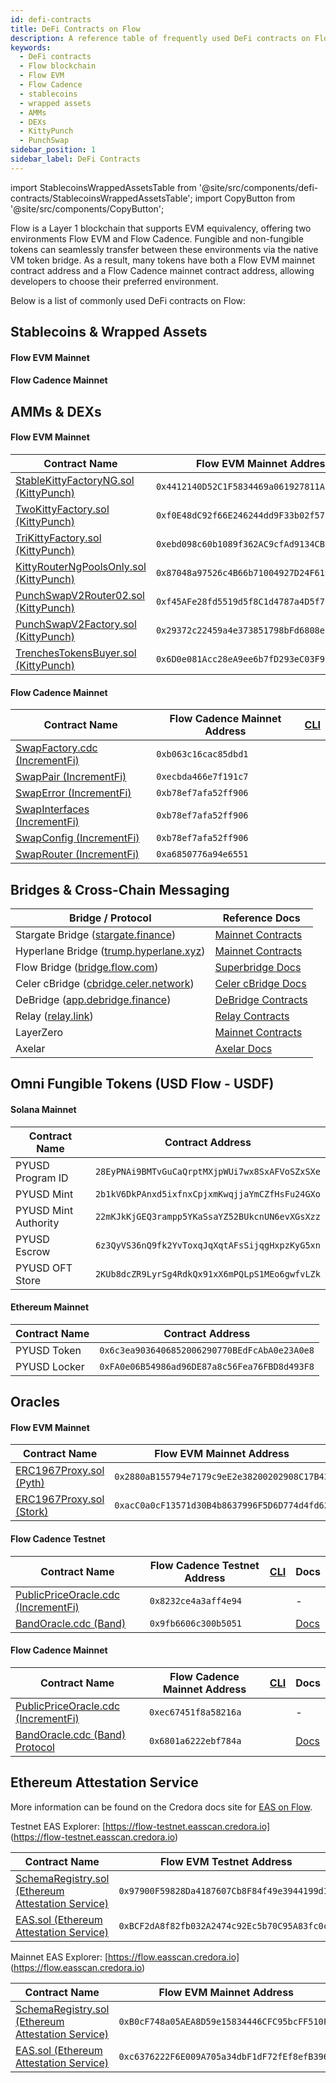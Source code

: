 ```yaml
---
id: defi-contracts
title: DeFi Contracts on Flow
description: A reference table of frequently used DeFi contracts on Flow, including their addresses for both Flow EVM and Flow Cadence.
keywords:
  - DeFi contracts
  - Flow blockchain
  - Flow EVM
  - Flow Cadence
  - stablecoins
  - wrapped assets
  - AMMs
  - DEXs
  - KittyPunch
  - PunchSwap
sidebar_position: 1
sidebar_label: DeFi Contracts
---
```


import StablecoinsWrappedAssetsTable from '@site/src/components/defi-contracts/StablecoinsWrappedAssetsTable';
import CopyButton from '@site/src/components/CopyButton';

Flow is a Layer 1 blockchain that supports EVM equivalency, offering two environments Flow EVM and Flow Cadence. Fungible and non-fungible tokens can seamlessly transfer between these environments via the native VM token bridge. As a result, many tokens have both a Flow EVM mainnet contract address and a Flow Cadence mainnet contract address, allowing developers to choose their preferred environment.

Below is a list of commonly used DeFi contracts on Flow:

## Stablecoins & Wrapped Assets

#### Flow EVM Mainnet

<StablecoinsWrappedAssetsTable environment="evm" />

#### Flow Cadence Mainnet

<StablecoinsWrappedAssetsTable environment="cadence" />

## AMMs & DEXs

#### Flow EVM Mainnet

| Contract Name                                | Flow EVM Mainnet Address                     |
| -------------------------------------------- | -------------------------------------------- |
| [StableKittyFactoryNG.sol (KittyPunch)][1]   | `0x4412140D52C1F5834469a061927811Abb6026dB7` |
| [TwoKittyFactory.sol (KittyPunch)][2]        | `0xf0E48dC92f66E246244dd9F33b02f57b0E69fBa9` |
| [TriKittyFactory.sol (KittyPunch)][3]        | `0xebd098c60b1089f362AC9cfAd9134CBD29408226` |
| [KittyRouterNgPoolsOnly.sol (KittyPunch)][4] | `0x87048a97526c4B66b71004927D24F61DEFcD6375` |
| [PunchSwapV2Router02.sol (KittyPunch)][5]    | `0xf45AFe28fd5519d5f8C1d4787a4D5f724C0eFa4d` |
| [PunchSwapV2Factory.sol (KittyPunch)][6]     | `0x29372c22459a4e373851798bFd6808e71EA34A71` |
| [TrenchesTokensBuyer.sol (KittyPunch)][7]    | `0x6D0e081Acc28eA9ee6b7fD293eC03F97147b026d` |

#### Flow Cadence Mainnet

| Contract Name                       | Flow Cadence Mainnet Address | [CLI](https://developers.flow.com/build/tools/flow-cli/dependency-manager)                                                         |
| ----------------------------------- | ---------------------------- | ---------------------------------------------------------------------------------------------------------------------------------- |
| [SwapFactory.cdc (IncrementFi)][22] | `0xb063c16cac85dbd1`         | <CopyButton text="flow dependencies install mainnet://0xb063c16cac85dbd1.SwapFactory" title="Copy install command (mainnet)" />    |
| [SwapPair (IncrementFi)][23]        | `0xecbda466e7f191c7`         | <CopyButton text="flow dependencies install mainnet://0xecbda466e7f191c7.SwapPair" title="Copy install command (mainnet)" />       |
| [SwapError (IncrementFi)][24]       | `0xb78ef7afa52ff906`         | <CopyButton text="flow dependencies install mainnet://0xb78ef7afa52ff906.SwapError" title="Copy install command (mainnet)" />      |
| [SwapInterfaces (IncrementFi)][25]  | `0xb78ef7afa52ff906`         | <CopyButton text="flow dependencies install mainnet://0xb78ef7afa52ff906.SwapInterfaces" title="Copy install command (mainnet)" /> |
| [SwapConfig (IncrementFi)][26]      | `0xb78ef7afa52ff906`         | <CopyButton text="flow dependencies install mainnet://0xb78ef7afa52ff906.SwapConfig" title="Copy install command (mainnet)" />     |
| [SwapRouter (IncrementFi)][27]      | `0xa6850776a94e6551`         | <CopyButton text="flow dependencies install mainnet://0xa6850776a94e6551.SwapRouter" title="Copy install command (mainnet)" />     |

## Bridges & Cross-Chain Messaging

| Bridge / Protocol                            | Reference Docs           |
| -------------------------------------------- | ------------------------ |
| Stargate Bridge ([stargate.finance][8])      | [Mainnet Contracts][9]   |
| Hyperlane Bridge ([trump.hyperlane.xyz][10]) | [Mainnet Contracts][11]  |
| Flow Bridge ([bridge.flow.com][12])          | [Superbridge Docs][13]   |
| Celer cBridge ([cbridge.celer.network][14])  | [Celer cBridge Docs][15] |
| DeBridge ([app.debridge.finance][34])        | [DeBridge Contracts][35] |
| Relay ([relay.link][36])                     | [Relay Contracts][37]    |
| LayerZero                                    | [Mainnet Contracts][16]  |
| Axelar                                       | [Axelar Docs][17]        |

## Omni Fungible Tokens (USD Flow - USDF)

#### Solana Mainnet

| Contract Name        | Contract Address                               |
| -------------------- | ---------------------------------------------- |
| PYUSD Program ID     | `28EyPNAi9BMTvGuCaQrptMXjpWUi7wx8SxAFVoSZxSXe` |
| PYUSD Mint           | `2b1kV6DkPAnxd5ixfnxCpjxmKwqjjaYmCZfHsFu24GXo` |
| PYUSD Mint Authority | `22mKJkKjGEQ3rampp5YKaSsaYZ52BUkcnUN6evXGsXzz` |
| PYUSD Escrow         | `6z3QyVS36nQ9fk2YvToxqJqXqtAFsSijqgHxpzKyG5xn` |
| PYUSD OFT Store      | `2KUb8dcZR9LyrSg4RdkQx91xX6mPQLpS1MEo6gwfvLZk` |

#### Ethereum Mainnet

| Contract Name | Contract Address                             |
| ------------- | -------------------------------------------- |
| PYUSD Token   | `0x6c3ea9036406852006290770BEdFcAbA0e23A0e8` |
| PYUSD Locker  | `0xFA0e06B54986ad96DE87a8c56Fea76FBD8d493F8` |

## Oracles

#### Flow EVM Mainnet

| Contract Name                  | Flow EVM Mainnet Address                     |
| ------------------------------ | -------------------------------------------- |
| [ERC1967Proxy.sol (Pyth)][18]  | `0x2880aB155794e7179c9eE2e38200202908C17B43` |
| [ERC1967Proxy.sol (Stork)][28] | `0xacC0a0cF13571d30B4b8637996F5D6D774d4fd62` |

#### Flow Cadence Testnet

| Contract Name                             | Flow Cadence Testnet Address | [CLI](https://developers.flow.com/build/tools/flow-cli/dependency-manager)                                                            | Docs                    |
| ----------------------------------------- | ---------------------------- | ------------------------------------------------------------------------------------------------------------------------------------- | ----------------------- |
| [PublicPriceOracle.cdc (IncrementFi)][31] | `0x8232ce4a3aff4e94`         | <CopyButton text="flow dependencies install testnet://0x8232ce4a3aff4e94.PublicPriceOracle" title="Copy install command (testnet)" /> | -                       |
| [BandOracle.cdc (Band)][32]               | `0x9fb6606c300b5051`         | <CopyButton text="flow dependencies install testnet://0x9fb6606c300b5051.BandOracle" title="Copy install command (testnet)" />        | [Docs][band-oracle-doc] |

#### Flow Cadence Mainnet

| Contract Name                             | Flow Cadence Mainnet Address | [CLI](https://developers.flow.com/build/tools/flow-cli/dependency-manager)                                                            | Docs                    |
| ----------------------------------------- | ---------------------------- | ------------------------------------------------------------------------------------------------------------------------------------- | ----------------------- |
| [PublicPriceOracle.cdc (IncrementFi)][19] | `0xec67451f8a58216a`         | <CopyButton text="flow dependencies install mainnet://0xec67451f8a58216a.PublicPriceOracle" title="Copy install command (mainnet)" /> | -                       |
| [BandOracle.cdc (Band) Protocol][33]      | `0x6801a6222ebf784a`         | <CopyButton text="flow dependencies install mainnet://0x6801a6222ebf784a.BandOracle" title="Copy install command (mainnet)" />        | [Docs][band-oracle-doc] |

## Ethereum Attestation Service

More information can be found on the Credora docs site for [EAS on Flow](https://credora.gitbook.io/eas-for-flow).

Testnet EAS Explorer: [https://flow-testnet.easscan.credora.io] (https://flow-testnet.easscan.credora.io)

| Contract Name                                           | Flow EVM Testnet Address                     |
| ------------------------------------------------------- | -------------------------------------------- |
| [SchemaRegistry.sol (Ethereum Attestation Service)][29] | `0x97900F59828Da4187607Cb8F84f49e3944199d18` |
| [EAS.sol (Ethereum Attestation Service)][30]            | `0xBCF2dA8f82fb032A2474c92Ec5b70C95A83fc0cc` |

Mainnet EAS Explorer: [https://flow.easscan.credora.io] (https://flow.easscan.credora.io)

| Contract Name                                           | Flow EVM Mainnet Address                     |
| ------------------------------------------------------- | -------------------------------------------- |
| [SchemaRegistry.sol (Ethereum Attestation Service)][20] | `0xB0cF748a05AEA8D59e15834446CFC95bcFF510F0` |
| [EAS.sol (Ethereum Attestation Service)][21]            | `0xc6376222F6E009A705a34dbF1dF72fEf8efB3964` |

[1]: https://evm.flowscan.io/address/0x4412140D52C1F5834469a061927811Abb6026dB7?tab=contract
[2]: https://evm.flowscan.io/address/0xf0E48dC92f66E246244dd9F33b02f57b0E69fBa9?tab=contract
[3]: https://evm.flowscan.io/address/0xebd098c60b1089f362AC9cfAd9134CBD29408226?tab=contract
[4]: https://evm.flowscan.io/address/0x87048a97526c4B66b71004927D24F61DEFcD6375?tab=contract
[5]: https://evm.flowscan.io/address/0xf45AFe28fd5519d5f8C1d4787a4D5f724C0eFa4d?tab=contract
[6]: https://evm.flowscan.io/address/0x29372c22459a4e373851798bFd6808e71EA34A71?tab=contract
[7]: https://evm.flowscan.io/address/0x6D0e081Acc28eA9ee6b7fD293eC03F97147b026d?tab=contract
[8]: https://stargate.finance/bridge?srcChain=ethereum&srcToken=0xA0b86991c6218b36c1d19D4a2e9Eb0cE3606eB48&dstChain=flow&dstToken=0xF1815bd50389c46847f0Bda824eC8da914045D14
[9]: https://stargateprotocol.gitbook.io/stargate/v2-developer-docs/technical-reference/mainnet-contracts#flow
[10]: https://trump.hyperlane.xyz/
[11]: https://docs.hyperlane.xyz/docs/reference/addresses/mailbox-addresses
[12]: https://bridge.flow.com/
[13]: https://docs.superbridge.app/
[14]: https://cbridge.celer.network/1/747/USDC-intermediary
[15]: https://cbridge-docs.celer.network/tutorial/flow-cadence-bridging-guide
[16]: https://docs.layerzero.network/v1/developers/evm/technical-reference/deployed-contracts?chains=flow
[17]: https://docs.axelar.dev/validator/external-chains/flow/
[18]: https://evm.flowscan.io/address/0x2880aB155794e7179c9eE2e38200202908C17B43?tab=contract
[19]: https://flowscan.io/contract/A.ec67451f8a58216a.PublicPriceOracle
[20]: https://evm.flowscan.io/address/0xB0cF748a05AEA8D59e15834446CFC95bcFF510F0?tab=contract
[21]: https://evm.flowscan.io/address/0xc6376222F6E009A705a34dbF1dF72fEf8efB3964?tab=contract
[22]: https://flowscan.io/contract/A.b063c16cac85dbd1.SwapFactory
[23]: https://flowscan.io/contract/A.ecbda466e7f191c7.SwapPair
[24]: https://flowscan.io/contract/A.b78ef7afa52ff906.SwapError
[25]: https://flowscan.io/contract/A.b78ef7afa52ff906.SwapInterfaces
[26]: https://flowscan.io/contract/A.b78ef7afa52ff906.SwapConfig
[27]: https://flowscan.io/contract/A.a6850776a94e6551.SwapRouter
[28]: https://evm.flowscan.io/address/0xacC0a0cF13571d30B4b8637996F5D6D774d4fd62?tab=contract
[29]: https://evm-testnet.flowscan.io/address/0x97900F59828Da4187607Cb8F84f49e3944199d18?tab=contract
[30]: https://evm-testnet.flowscan.io/address/0xBCF2dA8f82fb032A2474c92Ec5b70C95A83fc0cc?tab=contract
[31]: https://testnet.flowscan.io/contract/A.8232ce4a3aff4e94.PublicPriceOracle
[32]: https://testnet.flowscan.io/contract/A.9fb6606c300b5051.BandOracle
[33]: https://flowscan.io/contract/A.6801a6222ebf784a.BandOracle
[34]: https://app.debridge.finance/
[35]: https://docs.debridge.finance/dln-the-debridge-liquidity-network-protocol/deployed-contracts
[36]: https://relay.link/bridge
[37]: https://docs.relay.link/resources/contract-addresses
[band-oracle-doc]: ./band-oracle

